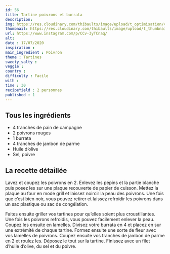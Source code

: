 ```yaml
---
id: 56
title: Tartine poivrons et burrata
description: 
img: https://res.cloudinary.com/thibaults/image/upload/t_optimisation/v1600509385/Recipes/20200717_tartine_burrata.jpg
thumbnail: https://res.cloudinary.com/thibaults/image/upload/t_thumbnail_josie/v1600509385/Recipes/20200717_tartine_burrata.jpg
url: https://www.instagram.com/p/CCv-3yTCnaq/
alt: 
date : 17/07/2020
inspiration :
main_ingredient : Poivron
theme : Tartines
sweety_salty : 
veggie : 
country :
difficulty : Facile
with : 
time : 30
recipeYield : 2 personnes
published : 1
---
```


## Tous les ingrédients
 - 4 tranches de pain de campagne
 - 2 poivrons rouges
 - 1 burrata
 - 4 tranches de jambon de parme
 - Huile d’olive
 - Sel, poivre


## La recette détaillée
Lavez et coupez les poivrons en 2. Enlevez les pépins et la partie blanche puis posez les sur une plaque recouverte de papier de cuisson. Mettez la plaque au four en mode grill et laissez noircir la peau des poivrons. Une fois que c’est bien noir, vous pouvez retirer et laissez refroidir les poivrons dans un sac plastique ou sac de congélation.

Faites ensuite griller vos tartines pour qu’elles soient plus croustillantes. Une fois les poivrons refroidis, vous pouvez facilement enlever la peau. Coupez les ensuite en lamelles. Divisez votre burrata en 4 et placez en sur une extrémité de chaque tartine. Formez ensuite une sorte de fleur avec vos lamelles de poivrons. Coupez ensuite vos tranches de jambon de parme en 2 et roulez les. Déposez le tout sur la tartine. Finissez avec un filet d’huile d’olive, du sel et du poivre.
